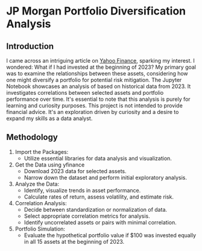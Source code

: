 # JP Morgan Portfolio Diversification Analysis

## Introduction
I came across an intriguing article on [Yahoo Finance](https://finance.yahoo.com/news/jp-morgan-top-15-stock-190553259.html), sparking my interest.  I wondered: What if I had invested at the beginning of 2023? My primary goal was to examine the relationships between these assets, considering how one might diversify a portfolio for potential risk mitigation. The Jupyter Notebook showcases an analysis of based on historical data from 2023. It investigates correlations between selected assets and portfolio performance over time. It's essential to note that this analysis is purely for learning and curiosity purposes. This project is not intended to provide financial advice. It's an exploration driven by curiosity and a desire to expand my skills as a data analyst.

## Methodology

1. Import the Packages:
     - Utilize essential libraries for data analysis and visualization.
2. Get the Data using yfinance
    - Download 2023 data for selected assets.
    - Narrow down the dataset and perform initial exploratory analysis.
3. Analyze the Data:
    - Identify, visualize trends in asset performance.
    - Calculate rates of return, assess volatility, and estimate risk.
4. Correlation Analysis:
   - Decide between standardization or normalization of data.
   - Select appropriate correlation metrics for analysis.
   - Identify uncorrelated assets or pairs with minimal correlation.
5. Portfolio Simulation:
   - Evaluate the hypothetical portfolio value if $100 was invested equally in all 15 assets at the beginning of 2023.
